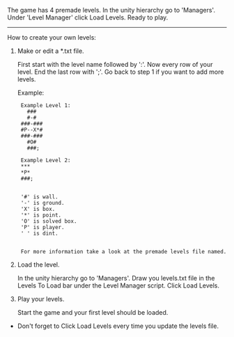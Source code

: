 The game has 4 premade levels.
In the unity hierarchy go to 'Managers'.
Under 'Level Manager' click Load Levels.
Ready to play.

_____________________________________________________________________________________________________________________

How to create your own levels:

1. Make or edit a *.txt file.
	
	First start with the level name followed by ':'.
	Now every row of your level.
	End the last row with ';'.
	Go back to step 1 if you want to add more levels.
		
	Example:
		
		Example Level 1:
		  ###
		  #-#
		###-###
		#P--X*#
		###-###
		  #O#
		  ###;
		
		Example Level 2:
		***
		*P*
		###;
	
	
		'#' is wall.
		'-' is ground.
		'X' is box.
		'*' is point.
		'O' is solved box.
		'P' is player.
		' ' is dint.

	
		For more information take a look at the premade levels file named.

2. Load the level.

	In the unity hierarchy go to 'Managers'.
	Draw you levels.txt file in the Levels To Load bar under the Level Manager script.
	Click Load Levels.

3. Play your levels.
	
	Start the game and your first level should be loaded.


* Don't forget to Click Load Levels every time you update the levels file.